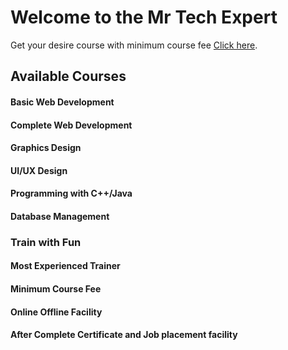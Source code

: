 # Welcome to the Mr Tech Expert

Get your desire course with minimum course fee [Click here](https://mr-tech-expert-7ff7e.web.app/).

## Available Courses

#### Basic Web Development
#### Complete Web Development
#### Graphics Design
#### UI/UX Design
#### Programming with C++/Java
#### Database Management

### Train with Fun

#### Most Experienced Trainer
#### Minimum Course Fee
#### Online Offline Facility
#### After Complete Certificate and Job placement facility